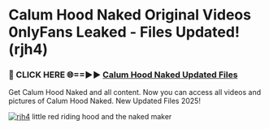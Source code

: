 # Calum Hood Naked Original Videos 0nlyFans Leaked - Files Updated! (rjh4)

<h3>🔴 CLICK HERE 🌐==►► <a href="https://tinyurl.com/yckcrads" rel="nofollow">Calum Hood Naked Updated Files</a></h3>

Get Calum Hood Naked and all content. Now you can access all videos and pictures of Calum Hood Naked. New Updated Files 2025!

[![rjh4](https://i.imgur.com/hpKpOFt.gif)](https://tinyurl.com/yckcrads)
little red riding hood and the naked maker